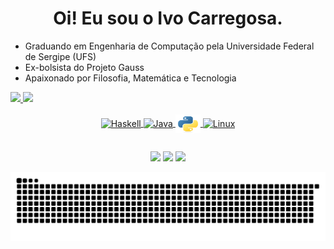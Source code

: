 
<h1 align = "center"> Oi! Eu sou o Ivo Carregosa.</h1>

  <ul>
  <li>Graduando em Engenharia de Computação pela Universidade Federal de Sergipe (UFS)</li>
  <li>Ex-bolsista do Projeto Gauss</li>
  <li>Apaixonado por Filosofia, Matemática e Tecnologia</li>
  </ul>
 
<div>
  <a href="https://github.com/IvoCarregosa">
  <img height="160em" src="https://github-readme-stats.vercel.app/api?username=IvoCarregosa&show_icons=true&theme=vision-friendly-dark&include_all_commits=true&count_private=true"/>
  <img height="160em" src="https://github-readme-stats.vercel.app/api/top-langs/?username=IvoCarregosa&layout=compact&langs_count=7&theme=vision-friendly-dark"/>
</div>

<div align = "center" style="display: inline_block"><br>
  
  <img align="center" alt="Haskell" height="30" width="40" src="https://cdn.jsdelivr.net/gh/devicons/devicon/icons/haskell/haskell-plain.svg" />
  <img align="center" alt="Java" height="30" width="40"  src="https://cdn.jsdelivr.net/gh/devicons/devicon/icons/java/java-original-wordmark.svg" />
  <img align="center" alt="Python" height="30" width="40"  src="https://raw.githubusercontent.com/devicons/devicon/master/icons/python/python-original.svg">
  <img align="center" alt="Linux" height="30" width="40" src="https://cdn.jsdelivr.net/gh/devicons/devicon/icons/linux/linux-original.svg" />
  
</div>
  
  ##
 
<div align = "center"> 
  <a href="https://instagram.com/I" target="_blank"><img src="https://img.shields.io/badge/-Instagram-%23E4405F?style=for-the-badge&logo=instagram&logoColor=white" target="_blank"></a>
       <a href = "mailto:ivocarregosa980@gmail.com"><img src="https://img.shields.io/badge/-Gmail-%23333?style=for-the-badge&logo=gmail&logoColor=white" target="_blank"></a>
  <a href="https://www.linkedin.com/in/ivo-carregosa/" target="_blank"><img src="https://img.shields.io/badge/-LinkedIn-%230077B5?style=for-the-badge&logo=linkedin&logoColor=white" target="_blank"></a> 
 
 ![Snake animation](https://github.com/IvoCarregosa/IvoCarregosa/blob/output/github-contribution-grid-snake.svg)
 
</div>
